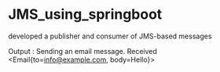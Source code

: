 # JMS_using_springboot
developed a publisher and consumer of JMS-based messages


Output :
Sending an email message.
Received <Email{to=info@example.com, body=Hello}>
